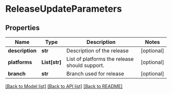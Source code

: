 # ReleaseUpdateParameters

## Properties
Name | Type | Description | Notes
------------ | ------------- | ------------- | -------------
**description** | **str** | Description of the release | [optional] 
**platforms** | **List[str]** | List of platforms the release should support. | [optional] 
**branch** | **str** | Branch used for release | [optional] 

[[Back to Model list]](../README.md#documentation-for-models) [[Back to API list]](../README.md#documentation-for-api-endpoints) [[Back to README]](../README.md)


